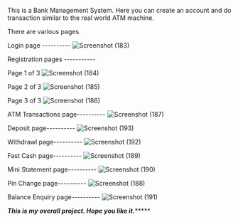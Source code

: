 This is a Bank Management System. Here you can create an account and do transaction similar to the real world ATM machine. 

There are various pages. 

Login page ----------
![Screenshot (183)](https://github.com/hypertext-assassin/BankManagementSystem/assets/110696149/92f6602f-90cd-4c78-bdca-9232e8dbbf92)


Registration pages -----------

Page 1 of 3
![Screenshot (184)](https://github.com/hypertext-assassin/BankManagementSystem/assets/110696149/69220ec8-93c3-462a-b0ec-318ef7d97227)

Page 2 of 3
![Screenshot (185)](https://github.com/hypertext-assassin/BankManagementSystem/assets/110696149/aa354827-1533-495d-aa2c-c8090b6fa0c3)

Page 3 of 3
![Screenshot (186)](https://github.com/hypertext-assassin/BankManagementSystem/assets/110696149/edadb020-235a-4d21-bd0a-a802634cf96e)


ATM Transactions page----------
![Screenshot (187)](https://github.com/hypertext-assassin/BankManagementSystem/assets/110696149/3624682a-bfbf-49a1-a23e-f114426c92df)


Deposit page----------
![Screenshot (193)](https://github.com/hypertext-assassin/BankManagementSystem/assets/110696149/9a218ceb-419b-408e-9a92-236a0431893f)


Withdrawl page----------
![Screenshot (192)](https://github.com/hypertext-assassin/BankManagementSystem/assets/110696149/4165bc84-ac13-415e-8ffd-98573c0754d2)


Fast Cash page----------
![Screenshot (189)](https://github.com/hypertext-assassin/BankManagementSystem/assets/110696149/83669e30-0156-464c-8bf6-a5f91e541efa)


Mini Statement page----------
![Screenshot (190)](https://github.com/hypertext-assassin/BankManagementSystem/assets/110696149/62626bd0-4372-460f-bceb-0ecff37c3a2f)


Pin Change page----------
![Screenshot (188)](https://github.com/hypertext-assassin/BankManagementSystem/assets/110696149/aa12043c-4d68-48c6-a4c2-4cec1cead1a7)


Balance Enquiry page----------
![Screenshot (191)](https://github.com/hypertext-assassin/BankManagementSystem/assets/110696149/c771d580-d06f-4e44-9ebf-2fd0abf01b62)



*******************This is my overall project. Hope you like it.************************



